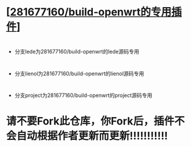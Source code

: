 # [[281677160/build-openwrt的专用插件](https://github.com/281677160/build-openwrt.git)]

#
- 分支lede为281677160/build-openwrt的lede源码专用

#
- 分支lienol为281677160/build-openwrt的lienol源码专用

#
- 分支project为281677160/build-openwrt的project源码专用


#
#
# 请不要Fork此仓库，你Fork后，插件不会自动根据作者更新而更新!!!!!!!!!!!
